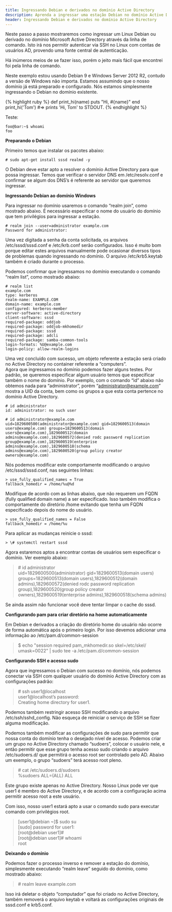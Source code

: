 ```yaml
---
title: Ingressando Debian e derivados no domínio Active Directory
description: Aprenda a ingressar uma estação Debian no domínio Active Directory.
header: Ingressando Debian e derivados no domínio Active Directory
---
```


Neste passo a passo mostraremos como ingressar um Linux Debian ou derivado no domínio Microsoft Active Directory através da linha de comando. Isto irá nos permitir autenticar via SSH no Linux com contas de usuários AD, provendo uma fonte central de autenticação.

Há inúmeros meios de se fazer isso, porém o jeito mais fácil que encontrei foi pela linha de comando.

Neste exemplo estou usando Debian 9 e Windows Server 2012 R2, contudo a versão de Windows não importa. Estamos assumindo que o nosso domínio já está preparado e configurado. Nós estamos simplesmente ingressando o Debian no domínio existente.


{% highlight ruby %}
def print_hi(name)
  puts "Hi, #{name}"
end
print_hi('Tom')
#=> prints 'Hi, Tom' to STDOUT.
{% endhighlight %}

Teste:

```console
foo@bar:~$ whoami
foo
```

**Preparando o Debian**

Primeiro temos que instalar os pacotes abaixo:

```console
# sudo apt-get install sssd realmd -y
```

O Debian deve estar apto a resolver o domínio Active Directory para que possa ingressar. Temos que verificar o servidor DNS em /etc/resolv.conf e confirmar se algum dos DNS’s é referente ao servidor que queremos ingressar.

**Ingressando Debian ao domínio Windows**

Para ingressar no domínio usaremos o comando “realm join”, como mostrado abaixo. É necessário especificar o nome do usuário do domínio que tem privilégios para ingressar a estação.

```console
# realm join --user=administrator example.com  
Password for administrator:
```

Uma vez digitada a senha da conta solicitada, os arquivos /etc/sssd/sssd.conf e /etc/krb.conf serão configurados. Isso é muito bom porque editar estes arquivos manualmente pode ocasionar diversos tipos de problemas quando ingressando no domínio. O arquivo /etc/krb5.keytab também é criado durante o processo.

Podemos confirmar que ingressamos no domínio executando o comando “realm list”, como mostrado abaixo:

```console
# realm list  
example.com  
type: kerberos  
realm-name: EXAMPLE.COM  
domain-name: example.com  
configured: kerberos-member  
server-software: active-directory  
client-software: sssd  
required-package: oddjob  
required-package: oddjob-mkhomedir  
required-package: sssd  
required-package: adcli  
required-package: samba-common-tools  
login-formats: %U@example.com  
login-policy: allow-realm-logins  
```

Uma vez concluído com sucesso, um objeto referente a estação será criado no Active Directory no container referente a “computers”.  
Agora que ingressamos no domínio podemos fazer alguns testes. Por padrão, se queremos especificar algum usuário temos que especificar também o nome do domínio. Por exemplo, com o comando “id” abaixo não obtemos nada para “administrator”, porém “administrator@example.com” mostra a UID da conta, bem como os grupos a que esta conta pertence no domínio Active Directory.  

```console
# id administrator  
id: administrator: no such user
```
```console
# id administrator@example.com  
uid=1829600500(administrator@example.com) gid=1829600513(domain users@example.com) groups=1829600513(domain users@example.com),1829600512(domain admins@example.com),1829600572(denied rodc password replication group@example.com),1829600519(enterprise admins@example.com),1829600518(schema admins@example.com),1829600520(group policy creator owners@example.com)
```

Nós podemos modificar este comportamente modificando o arquivo /etc/sssd/sssd.conf, nas seguintes linhas:  

```console
> use_fully_qualified_names = True  
fallback_homedir = /home/%u@%d  
```

Modifique de acordo com as linhas abaixo, que não requerem um FQDN (fully qualified domain name) a ser especificado. Isso também modifica o comportamente do diretório /home evitando que tenha um FQDN especificado depois do nome do usuário.  

```console
> use_fully_qualified_names = False  
fallback_homedir = /home/%u 
```

Para aplicar as mudanças reinicie o sssd:  

```console
> \# systemctl restart sssd  
```

Agora estaremos aptos a encontrar contas de usuários sem especificar o domínio. Ver exemplo abaixo:  

> \# id administrator  
uid=1829600500(administrator) gid=1829600513(domain users) groups=1829600513(domain users),1829600512(domain admins),1829600572(denied rodc password replication group),1829600520(group policy creator owners),1829600519(enterprise admins),1829600518(schema admins)  

Se ainda assim não funcionar você deve tentar limpar o cache do sssd.  

**Configurando pam para criar diretório na home automaticamente**

Em Debian e derivados a criação do diretório home do usuário não ocorre de forma automática após o primeiro login. Por isso devemos adicionar uma informação ao /etc/pam.d/common-session  

> $ echo "session required pam_mkhomedir.so skel=/etc/skel/ umask=0022" | sudo tee -a /etc/pam.d/common-session 

**Configurando SSH e acesso sudo**

Agora que ingressamos o Debian com sucesso no domínio, nós podemos conectar via SSH com qualquer usuário do domínio Active Directory com as configurações padrão:  

> \# ssh user1@localhost  
user1@localhost’s password:  
Creating home directory for user1.  

Podemos também restringir acesso SSH modificando o arquivo /etc/ssh/sshd_config. Não esqueça de reiniciar o serviço de SSH se fizer alguma modificação.  

Podemos também modificar as configurações de sudo para permitir que nossa conta do domínio tenha o desejado nível de acesso. Podemos criar um grupo no Active Directory chamado “sudoers”, colocar o usuário nele, e então permitir que esse grupo tenha acesso sudo criando o arquivo /etc/sudoers.d/ que permitirá o acesso root ser controlado pelo AD. Abaixo um exemplo, o grupo “sudoers” terá acesso root pleno.  

> \# cat /etc/sudoers.d/sudoers  
%sudoers ALL=(ALL) ALL  

Este grupo existe apenas no Active Directory. Nosso Linux pode ver que user1 é membro do Active Directory, e de acordo com a configuração acima permitir acesso root a este usuário.  

Com isso, nosso user1 estará apto a usar o comando sudo para executar comando com privilégios root.  

> [user1@debian ~]$ sudo su  
[sudo] password for user1:  
[root@debian user1]#  
[root@debian user1]# whoami  
root  

**Deixando o domínio**

Podemos fazer o processo inverso e remover a estação do domínio, simplesmente executando “realm leave” seguido do domínio, como mostrado abaixo:  

> \# realm leave example.com  

Isso irá deletar o objeto “computador” que foi criado no Active Directory, também removerá o arquivo keytab e voltará as configurações originais de sssd.conf e krb5.conf.  

